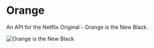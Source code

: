 # Orange
An API for the Netflix Original - Orange is the New Black.

![Orange is the New Black](https://raw.github.com/ryanburgess/orange/master/oitnb.jpg)

